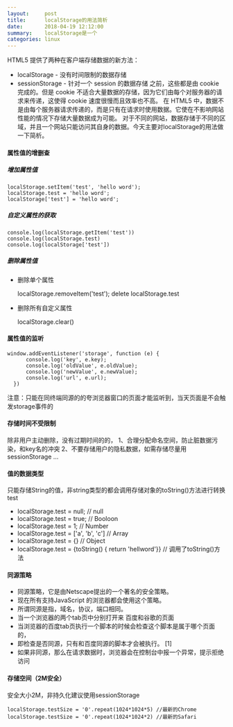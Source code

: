 ```yaml
---
layout:     post
title:      localStorage的用法简析
date:       2018-04-19 12:12:00
summary:    localStorage是一个
categories: linux
---
```



HTML5 提供了两种在客户端存储数据的新方法：
* localStorage - 没有时间限制的数据存储
* sessionStorage - 针对一个 session 的数据存储
之前，这些都是由 cookie 完成的。但是 cookie 不适合大量数据的存储，因为它们由每个对服务器的请求来传递，这使得 cookie 速度很慢而且效率也不高。
在 HTML5 中，数据不是由每个服务器请求传递的，而是只有在请求时使用数据。它使在不影响网站性能的情况下存储大量数据成为可能。
对于不同的网站，数据存储于不同的区域，并且一个网站只能访问其自身的数据。今天主要对localStorage的用法做一下简析。

#### 属性值的增删查
##### 增加属性值

    localStorage.setItem('test', 'hello word');
    localStorage.test = 'hello word';
    localStorage['test'] = 'hello word';

##### 自定义属性的获取

    console.log(localStorage.getItem('test'))
    console.log(localStorage.test)
    console.log(localStorage['test'])


##### 删除属性值
  * 删除单个属性

      localStorage.removeItem('test');
      delete localStorage.test

  * 删除所有自定义属性

      localStorage.clear()
    

#### 属性值的监听

    window.addEventListener('storage', function (e) {
          console.log('key', e.key);
          console.log('oldValue', e.oldValue);
          console.log('newValue', e.newValue);
          console.log('url', e.url);
      })

  注意：只能在同终端同源的的夸浏览器窗口的页面才能监听到，当天页面是不会触发storage事件的

#### 存储时间不受限制

  除非用户主动删除，没有过期时间的的，
  1、合理分配命名空间，防止脏数据污染，和key名的冲突
  2、不要存储用户的隐私数据，如需存储尽量用sessionStorage
  ...

#### 值的数据类型

  只能存储String的值，非string类型的都会调用存储对象的toString()方法进行转换
  test
  * localStorage.test = null; // null
  * localStorage.test = true; // Booloon
  * localStorage.test = 1;    // Number
  * localStorage.test = ['a', 'b', 'c'] // Array
  * localStorage.test = {}    // Object
  * localStorage.test = {toString() { return 'hellword'}}    // 调用了toString()方法

#### 同源策略

  * 同源策略，它是由Netscape提出的一个著名的安全策略。
  * 现在所有支持JavaScript 的浏览器都会使用这个策略。
  * 所谓同源是指，域名，协议，端口相同。
  * 当一个浏览器的两个tab页中分别打开来 百度和谷歌的页面
  * 当浏览器的百度tab页执行一个脚本的时候会检查这个脚本是属于哪个页面的，
  * 即检查是否同源，只有和百度同源的脚本才会被执行。 [1] 
  * 如果非同源，那么在请求数据时，浏览器会在控制台中报一个异常，提示拒绝访问

#### 存储空间​​​​​​​（2M安全）

  安全大小2M，非持久化建议使用sessionStorage

    localStorage.testSize = '0'.repeat(1024*1024*5) //最新的Chrome
    localStorage.testSize = '0'.repeat(1024*1024*2) //最新的Safari